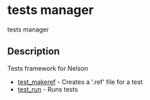 

# tests manager

tests manager

## Description
Tests framework for Nelson


* [test_makeref](test_makeref.md) - Creates a '.ref' file for a test
* [test_run](test_run.md) - Runs tests



